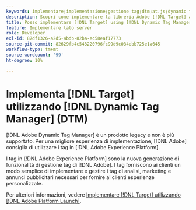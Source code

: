 ```yaml
---
keywords: implementare;implementazione;gestione tag;dtm;at.js;dynamic tag management
description: Scopri come implementare la libreria Adobe [!DNL Target] at.js utilizzando la Dynamic Tag Management (DTM) legacy. Adobe Launch è il metodo preferito per implementare [!DNL Target].
title: Posso implementare [!DNL Target] using [!DNL Dynamic Tag Manager] (DTM)?
feature: Implementare lato server
role: Developer
exl-id: 87df1326-a2d5-4bdb-82ba-ec58eaf17773
source-git-commit: 82629fb4c543220796fc99d9c034ebb725e1a645
workflow-type: tm+mt
source-wordcount: '99'
ht-degree: 10%

---
```


# Implementa [!DNL Target] utilizzando [!DNL Dynamic Tag Manager] (DTM)

[!DNL Adobe Dynamic Tag Manager] è un prodotto legacy e non è più supportato. Per una migliore esperienza di implementazione, [!DNL Adobe] consiglia di utilizzare i tag in [!DNL Adobe Experience Platform].

I tag in [!DNL Adobe Experience Platform] sono la nuova generazione di funzionalità di gestione tag di [!DNL Adobe]. I tag forniscono ai clienti un modo semplice di implementare e gestire i tag di analisi, marketing e annunci pubblicitari necessari per fornire ai clienti esperienze personalizzate.

Per ulteriori informazioni, vedere [Implementare [!DNL Target] utilizzando [!DNL Adobe Platform Launch]](/help/c-implementing-target/c-implementing-target-for-client-side-web/how-to-deployatjs/cmp-implementing-target-using-adobe-launch.md).


